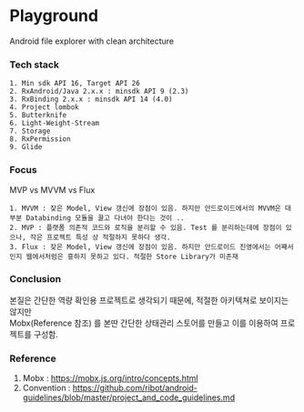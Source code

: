# Playground
Android file explorer with clean architecture

### Tech stack
```
1. Min sdk API 16, Target API 26
2. RxAndroid/Java 2.x.x : minsdk API 9 (2.3)
3. RxBinding 2.x.x : minsdk API 14 (4.0)
4. Project lombok
5. Butterknife
6. Light-Weight-Stream
7. Storage
8. RxPermission
9. Glide
```

### Focus
MVP vs MVVM vs Flux

```  
1. MVVM : 잦은 Model, View 갱신에 장점이 있음. 하지만 안드로이드에서의 MVVM은 대부분 Databinding 모듈을 끌고 다녀야 한다는 것이 ..  
2. MVP : 플랫폼 의존적 코드와 로직을 분리할 수 있음. Test 를 분리하는데에 장점이 있으나, 작은 프로젝트 특성 상 적절하지 못하다 생각.  
3. Flux : 잦은 Model, View 갱신에 장점이 있음. 하지만 안드로이드 진영에서는 어째서인지 웹에서처럼은 흥하지 못하고 있다. 적절한 Store Library가 미존재  
```

### Conclusion
본질은 간단한 역량 확인용 프로젝트로 생각되기 때문에, 적절한 아키텍쳐로 보이지는 않지만  
Mobx(Reference 참조) 를 본딴 간단한 상태관리 스토어를 만들고 이를 이용하여 프로젝트를 구성함.  

### Reference
1. Mobx : https://mobx.js.org/intro/concepts.html
2. Convention : https://github.com/ribot/android-guidelines/blob/master/project_and_code_guidelines.md
